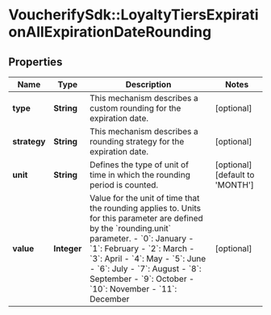# VoucherifySdk::LoyaltyTiersExpirationAllExpirationDateRounding

## Properties

| Name | Type | Description | Notes |
| ---- | ---- | ----------- | ----- |
| **type** | **String** | This mechanism describes a custom rounding for the expiration date. | [optional] |
| **strategy** | **String** | This mechanism describes a rounding strategy for the expiration date. | [optional] |
| **unit** | **String** | Defines the type of unit of time in which the rounding period is counted. | [optional][default to &#39;MONTH&#39;] |
| **value** | **Integer** | Value for the unit of time that the rounding applies to. Units for this parameter are defined by the &#x60;rounding.unit&#x60; parameter.     - &#x60;0&#x60;: January - &#x60;1&#x60;: February - &#x60;2&#x60;: March - &#x60;3&#x60;: April - &#x60;4&#x60;: May - &#x60;5&#x60;: June - &#x60;6&#x60;: July - &#x60;7&#x60;: August - &#x60;8&#x60;: September - &#x60;9&#x60;: October - &#x60;10&#x60;: November - &#x60;11&#x60;: December | [optional] |

